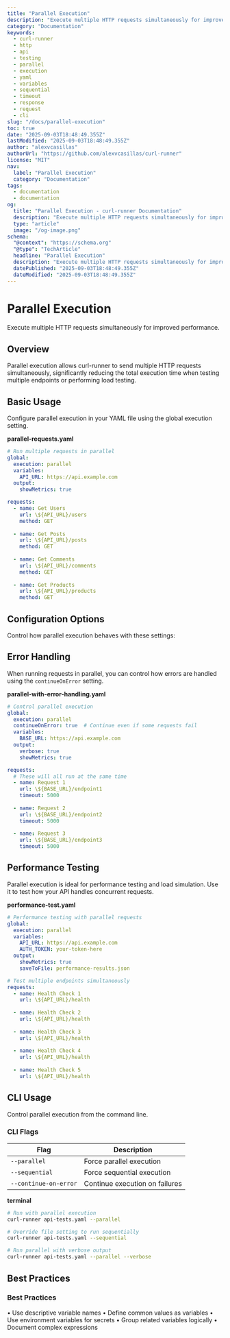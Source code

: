 ```yaml
---
title: "Parallel Execution"
description: "Execute multiple HTTP requests simultaneously for improved performance."
category: "Documentation"
keywords:
  - curl-runner
  - http
  - api
  - testing
  - parallel
  - execution
  - yaml
  - variables
  - sequential
  - timeout
  - response
  - request
  - cli
slug: "/docs/parallel-execution"
toc: true
date: "2025-09-03T18:48:49.355Z"
lastModified: "2025-09-03T18:48:49.355Z"
author: "alexvcasillas"
authorUrl: "https://github.com/alexvcasillas/curl-runner"
license: "MIT"
nav:
  label: "Parallel Execution"
  category: "Documentation"
tags:
  - documentation
  - documentation
og:
  title: "Parallel Execution - curl-runner Documentation"
  description: "Execute multiple HTTP requests simultaneously for improved performance."
  type: "article"
  image: "/og-image.png"
schema:
  "@context": "https://schema.org"
  "@type": "TechArticle"
  headline: "Parallel Execution"
  description: "Execute multiple HTTP requests simultaneously for improved performance."
  datePublished: "2025-09-03T18:48:49.355Z"
  dateModified: "2025-09-03T18:48:49.355Z"
---
```


# Parallel Execution

Execute multiple HTTP requests simultaneously for improved performance.

## Overview

Parallel execution allows curl-runner to send multiple HTTP requests simultaneously, significantly reducing the total execution time when testing multiple endpoints or performing load testing.

## Basic Usage

Configure parallel execution in your YAML file using the global execution setting.

**parallel-requests.yaml**

```yaml
# Run multiple requests in parallel
global:
  execution: parallel
  variables:
    API_URL: https://api.example.com
  output:
    showMetrics: true

requests:
  - name: Get Users
    url: \${API_URL}/users
    method: GET
    
  - name: Get Posts
    url: \${API_URL}/posts
    method: GET
    
  - name: Get Comments
    url: \${API_URL}/comments
    method: GET
    
  - name: Get Products
    url: \${API_URL}/products
    method: GET
```

## Configuration Options

Control how parallel execution behaves with these settings:

## Error Handling

When running requests in parallel, you can control how errors are handled using the `continueOnError` setting.

**parallel-with-error-handling.yaml**

```yaml
# Control parallel execution
global:
  execution: parallel
  continueOnError: true  # Continue even if some requests fail
  variables:
    BASE_URL: https://api.example.com
  output:
    verbose: true
    showMetrics: true

requests:
  # These will all run at the same time
  - name: Request 1
    url: \${BASE_URL}/endpoint1
    timeout: 5000
    
  - name: Request 2
    url: \${BASE_URL}/endpoint2
    timeout: 5000
    
  - name: Request 3
    url: \${BASE_URL}/endpoint3
    timeout: 5000
```

## Performance Testing

Parallel execution is ideal for performance testing and load simulation. Use it to test how your API handles concurrent requests.

**performance-test.yaml**

```yaml
# Performance testing with parallel requests
global:
  execution: parallel
  variables:
    API_URL: https://api.example.com
    AUTH_TOKEN: your-token-here
  output:
    showMetrics: true
    saveToFile: performance-results.json

# Test multiple endpoints simultaneously
requests:
  - name: Health Check 1
    url: \${API_URL}/health
    
  - name: Health Check 2
    url: \${API_URL}/health
    
  - name: Health Check 3
    url: \${API_URL}/health
    
  - name: Health Check 4
    url: \${API_URL}/health
    
  - name: Health Check 5
    url: \${API_URL}/health
```

## CLI Usage

Control parallel execution from the command line.

### CLI Flags

| Flag | Description |
| --- | --- |
| `--parallel` | Force parallel execution |
| `--sequential` | Force sequential execution |
| `--continue-on-error` | Continue execution on failures |

**terminal**

```bash
# Run with parallel execution
curl-runner api-tests.yaml --parallel

# Override file setting to run sequentially
curl-runner api-tests.yaml --sequential

# Run parallel with verbose output
curl-runner api-tests.yaml --parallel --verbose
```

## Best Practices

### Best Practices

• Use descriptive variable names
• Define common values as variables
• Use environment variables for secrets
• Group related variables logically
• Document complex expressions
